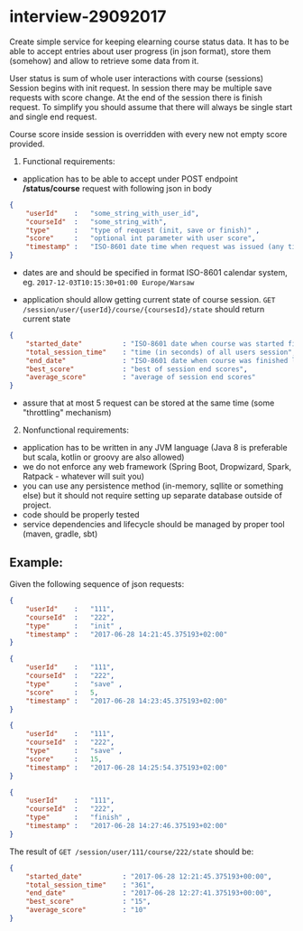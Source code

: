# interview-29092017

Create simple service for keeping elearning course status data. It has to be able to accept
entries about user progress (in json format), store them (somehow) and allow to retrieve some data from it.

User status is sum of whole user interactions with course (sessions)
Session begins with init request.
In session there may be multiple save requests with score change.
At the end of the session there is finish request.
To simplify you should assume that there will always be single start and single end request.

Course score inside session is overridden with every new not empty score provided.

1. Functional requirements:
- application has to be able to accept under POST endpoint **/status/course** request with following json in body
```json
{
    "userId"    :   "some_string_with_user_id",
    "courseId"  :   "some_string_with",
    "type"      :   "type of request (init, save or finish)" ,
    "score"     :   "optional int parameter with user score",
    "timestamp" :   "ISO-8601 date time when request was issued (any timezone)"
}
```

- dates are and should be specified in format ISO-8601 calendar system,
 eg. `2017-12-03T10:15:30+01:00 Europe/Warsaw`

- application should allow getting current state of course session.
`GET /session/user/{userId}/course/{coursesId}/state` should return current state

```json
{
    "started_date"          : "ISO-8601 date when course was started first time in UTC",
    "total_session_time"    : "time (in seconds) of all users session",
    "end_date"              : "ISO-8601 date when course was finished last time in UTC",
    "best_score"            : "best of session end scores",
    "average_score"         : "average of session end scores"
}
```

- assure that at most 5 request can be stored at the same time (some "throttling" mechanism)

2. Nonfunctional requirements:
- application has to be written in any JVM language (Java 8 is preferable but scala,
kotlin or groovy are also allowed)
- we do not enforce any web framework (Spring Boot, Dropwizard, Spark, Ratpack - whatever will suit you)
- you can use any persistence method (in-memory, sqllite or something else) but it should not require
setting up separate database outside of project.
- code should be properly tested
- service dependencies and lifecycle should be managed by proper tool (maven, gradle, sbt)

## Example:

Given the following sequence of json requests:

```json
{
    "userId"    :   "111",
    "courseId"  :   "222",
    "type"      :   "init" ,
    "timestamp" :   "2017-06-28 14:21:45.375193+02:00"
}

{   
    "userId"    :   "111",
    "courseId"  :   "222", 
    "type"      :   "save" ,
    "score"     :   5,
    "timestamp" :   "2017-06-28 14:23:45.375193+02:00"
}

{   
    "userId"    :   "111",
    "courseId"  :   "222", 
    "type"      :   "save" ,
    "score"     :   15,
    "timestamp" :   "2017-06-28 14:25:54.375193+02:00"
}

{   
    "userId"    :   "111",
    "courseId"  :   "222", 
    "type"      :   "finish" ,
    "timestamp" :   "2017-06-28 14:27:46.375193+02:00"
}
```

The result of `GET /session/user/111/course/222/state` should be:

```json
{
    "started_date"          : "2017-06-28 12:21:45.375193+00:00",
    "total_session_time"    : "361",
    "end_date"              : "2017-06-28 12:27:41.375193+00:00",
    "best_score"            : "15",
    "average_score"         : "10"
}
```
